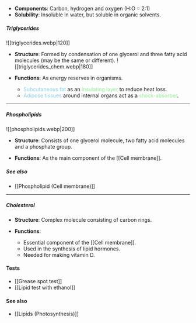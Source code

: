 - **Components**: Carbon, hydrogen and oxygen (H:O = 2:1)
- **Solubility**: Insoluble in water, but soluble in organic solvents.

##### Triglycerides
![[triglycerides.webp|120]] 
- **Structure**:
  Formed by condensation of one glycerol and three fatty acid molecules (may be the same or different).
  ![[triglycerides_chem.webp|180]]

- **Functions**: As energy reserves in organisms.
	- <span style="color: skyblue">Subcutaneous fat</span> as an <span style="color: lightgreen">insulating layer</span> to reduce heat loss.
	- <span style="color: skyblue">Adipose tissues</span> around internal organs act as a <span style="color: lightgreen">shock-absorber</span>.


<hr>

##### Phospholipids
![[phospholipids.webp|200]]
- **Structure**:
  Consists of one glycerol molecule, two fatty acid molecules and a phosphate group.

- **Functions**:
  As the main component of the [[Cell membrane]].

##### See also
- [[Phospholipid (Cell membrane)]]


<hr>

##### Cholesterol
- **Structure**:
  Complex molecule consisting of carbon rings.

- **Functions**:
	- Essential component of the [[Cell membrane]].
	- Used in the synthesis of lipid hormones.
	- Needed for making vitamin D.

#### Tests
- [[Grease spot test]]
- [[Lipid test with ethanol]]

#### See also
- [[Lipids (Photosynthesis)]]